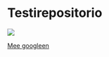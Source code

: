 # Testirepositorio

![](http://www.kuvatapetti.fi/img/printout/originals/gallery_images/34257456.jpg)

[Mee googleen](https://www.googele.com)